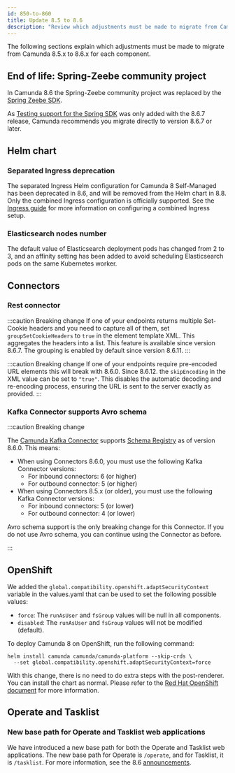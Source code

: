 ```yaml
---
id: 850-to-860
title: Update 8.5 to 8.6
description: "Review which adjustments must be made to migrate from Camunda 8.5.x to Camunda 8.6.0."
---
```


The following sections explain which adjustments must be made to migrate from Camunda 8.5.x to 8.6.x for each component.

## End of life: Spring-Zeebe community project

In Camunda 8.6 the Spring-Zeebe community project was replaced by the [Spring Zeebe SDK](../../../apis-tools/spring-zeebe-sdk/getting-started.md).

As [Testing support for the Spring SDK](../../../apis-tools/spring-zeebe-sdk/getting-started.md#writing-test-cases) was only added with the 8.6.7 release, Camunda recommends you migrate directly to version 8.6.7 or later.

## Helm chart

### Separated Ingress deprecation

The separated Ingress Helm configuration for Camunda 8 Self-Managed has been deprecated in 8.6, and will be removed from the Helm chart in 8.8. Only the combined Ingress configuration is officially supported. See the [Ingress guide](/self-managed/setup/guides/ingress-setup.md) for more information on configuring a combined Ingress setup.

### Elasticsearch nodes number

The default value of Elasticsearch deployment pods has changed from 2 to 3, and an affinity setting has been added to avoid scheduling Elasticsearch pods on the same Kubernetes worker.

## Connectors

### Rest connector

:::caution Breaking change
If one of your endpoints returns multiple Set-Cookie headers and you need to capture all of them, set `groupSetCookieHeaders` to `true` in the element template XML. This aggregates the headers into a list. This feature is available since version 8.6.7. The grouping is enabled by default since version 8.6.11.
:::

:::caution Breaking change
If one of your endpoints require pre-encoded URL elements this will break with 8.6.0. Since 8.6.12. the `skipEncoding` in the XML value can be set to `"true"`. This disables the automatic decoding and re-encoding process, ensuring the URL is sent to the server exactly as provided.
:::

### Kafka Connector supports Avro schema

:::caution Breaking change

The [Camunda Kafka Connector](/components/connectors/out-of-the-box-connectors/kafka.md) supports [Schema Registry](https://docs.confluent.io/platform/current/schema-registry/index.html) as of version 8.6.0.
This means:

- When using Connectors 8.6.0, you must use the following Kafka Connector versions:
  - For inbound connectors: 6 (or higher)
  - For outbound connector: 5 (or higher)
- When using Connectors 8.5.x (or older), you must use the following Kafka Connector versions:
  - For inbound connectors: 5 (or lower)
  - For outbound connector: 4 (or lower)

Avro schema support is the only breaking change for this Connector. If you do not use Avro schema, you can continue using the Connector as before.

:::

## OpenShift

We added the `global.compatibility.openshift.adaptSecurityContext` variable in the values.yaml that can be used to set the following possible values:

- `force`: The `runAsUser` and `fsGroup` values will be null in all components.
- `disabled`: The `runAsUser` and `fsGroup` values will not be modified (default).

To deploy Camunda 8 on OpenShift, run the following command:

```shell
helm install camunda camunda/camunda-platform --skip-crds \
  --set global.compatibility.openshift.adaptSecurityContext=force
```

With this change, there is no need to do extra steps with the post-renderer. You can install the chart as normal. Please refer to the [Red Hat OpenShift document](/self-managed/setup/deploy/openshift/redhat-openshift.md) for more information.

## Operate and Tasklist

### New base path for Operate and Tasklist web applications

We have introduced a new base path for both the Operate and Tasklist web applications. The new base path for Operate is `/operate`, and for Tasklist, it is `/tasklist`. For more information, see the 8.6 [announcements](/reference/announcements/860.md#new-base-path-for-operate-and-tasklist-web-applications).
